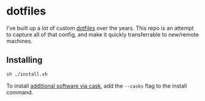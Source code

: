 # dotfiles

I've built up a lot of custom [dotfiles](https://missing.csail.mit.edu/2019/dotfiles/) over the years. This repo is an attempt to capture all of that config, and make it quickly transferrable to new/remote machines.

## Installing

```sh
sh ./install.sh
```

To install [additional software via cask](./files/Brewfile.cask), add the `--casks` flag to the install command.
